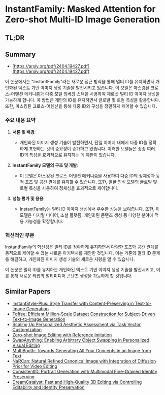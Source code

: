 # InstantFamily: Masked Attention for Zero-shot Multi-ID Image Generation
## TL;DR
## Summary
- [https://arxiv.org/pdf/2404.19427.pdf](https://arxiv.org/pdf/2404.19427.pdf)

이 논문에서는 "InstantFamily"라는 새로운 접근 방식을 통해 멀티 ID를 유지하면서 개인화된 텍스트 기반 이미지 생성 기술을 발전시키고 있습니다. 이 모델은 마스킹된 크로스-어텐션 메커니즘과 다중 모달 임베딩 스택을 사용하여 제로샷 멀티 ID 이미지 생성을 가능하게 합니다. 이 방법은 개인의 ID를 유지하면서 글로벌 및 로컬 특성을 활용합니다. 또한, 마스킹된 크로스-어텐션을 통해 다중 ID와 구성을 정밀하게 제어할 수 있습니다.

### 주요 내용 요약

1. **서론 및 배경**:
   - 개인화된 이미지 생성 기술이 발전하면서, 단일 이미지 내에서 다중 ID를 정확하게 표현하는 것의 중요성이 증가하고 있습니다. 이러한 모델들은 종종 여러 ID의 특성을 효과적으로 유지하는 데 제한이 있습니다.

2. **InstantFamily 모델의 구조 및 개발**:
   - 이 모델은 마스킹된 크로스-어텐션 메커니즘을 사용하여 다중 ID의 정체성과 동적 포즈 및 공간 관계를 유지할 수 있습니다. 또한, 얼굴 인식 모델의 글로벌 및 로컬 특성을 사용하여 정체성을 효과적으로 제어합니다.

3. **성능 평가 및 응용**:
   - InstantFamily는 멀티 ID 이미지 생성에서 우수한 성능을 보여줍니다. 또한, 이 모델은 디지털 미디어, 소셜 플랫폼, 개인화된 콘텐츠 생성 등 다양한 분야에 적용 가능성을 확장합니다.

### 혁신적인 부분
InstantFamily의 혁신성은 멀티 ID를 정확하게 유지하면서 다양한 포즈와 공간 관계를 동적으로 제어할 수 있는 새로운 아키텍처를 제안한 것입니다. 이는 기존의 멀티 ID 문제를 해결하고, 개인화된 이미지 생성 기술의 새로운 지평을 열 수 있습니다.

이 논문은 멀티 ID를 유지하는 개인화된 텍스트 기반 이미지 생성 기술을 발전시키고, 이를 통해 새로운 타입의 멀티미디어 콘텐츠 생성을 가능하게 할 것입니다.

## Similar Papers
- [InstantStyle-Plus: Style Transfer with Content-Preserving in Text-to-Image Generation](2407.00788.md)
- [Toffee: Efficient Million-Scale Dataset Construction for Subject-Driven Text-to-Image Generation](2406.09305.md)
- [Scaling Up Personalized Aesthetic Assessment via Task Vector Customization](2407.07176.md)
- [Zero-shot Image Editing with Reference Imitation](2406.07547.md)
- [SwapAnything: Enabling Arbitrary Object Swapping in Personalized Visual Editing](2404.05717.md)
- [MultiBooth: Towards Generating All Your Concepts in an Image from Text](2404.14239.md)
- [NaRCan: Natural Refined Canonical Image with Integration of Diffusion Prior for Video Editing](2406.06523.md)
- [ConsistentID: Portrait Generation with Multimodal Fine-Grained Identity Preserving](2404.16771.md)
- [DreamCatalyst: Fast and High-Quality 3D Editing via Controlling Editability and Identity Preservation](2407.11394.md)
